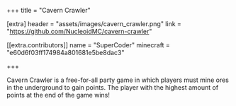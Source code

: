 +++
title = "Cavern Crawler"

[extra]
header = "assets/images/cavern_crawler.png"
link = "https://github.com/NucleoidMC/cavern-crawler"

[[extra.contributors]]
name = "SuperCoder"
minecraft = "e60d6f03ff174984a801681e5be8dac3"

+++

Cavern Crawler is a free-for-all party game in which players must mine ores in the underground to gain points. The player with the highest amount of points at the end of the game wins! 

